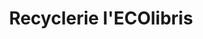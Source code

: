 ---
title: "Recyclerie l'ECOlibris"
url: /saint-sulpice-la-pointe/recyclerie-lecolibris/
shop: Kleidung
---